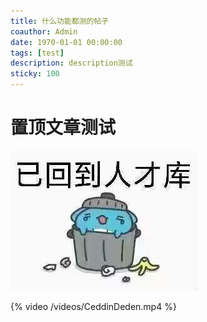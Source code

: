 ```yaml
---
title: 什么功能都测的帖子
coauthor: Admin
date: 1970-01-01 00:00:00
tags: [test]
description: description测试
sticky: 100
---
```


# 置顶文章测试

![测试图片](/images/已回到人才库.jpg)

{% video /videos/CeddinDeden.mp4 %}
